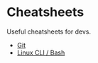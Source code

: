 # Cheatsheets

Useful cheatsheets for devs.

* [Git](https://github.com/deathbird/cheatsheets/blob/master/gitCheatsheet.md)
* [Linux CLI / Bash](https://github.com/deathbird/cheatsheets/blob/master/linuxCLICheatsheet.md)  

